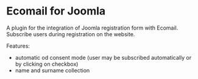 # Ecomail for Joomla
A plugin for the integration of Joomla registration form with Ecomail.
Subscribe users during registration on the website.

Features:
- automatic od consent mode (user may be subscribed automatically or by clicking on checkbox)
- name and surname collection

